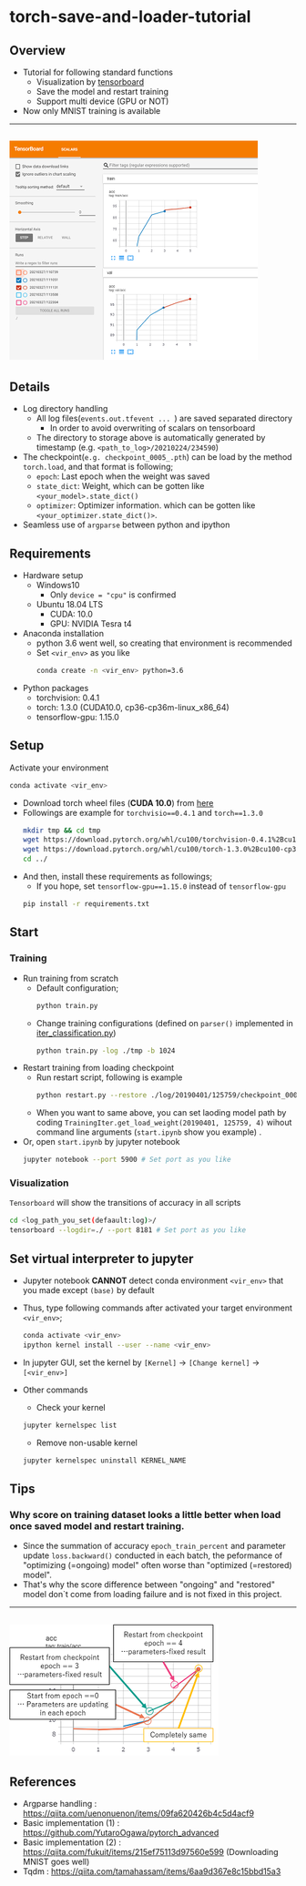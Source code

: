 # torch-save-and-loader-tutorial
## Overview
- Tutorial for following standard functions
    - Visualization by [tensorboard](https://www.tensorflow.org/tensorboard?hl=ja)
    - Save the model and restart training 
    - Support multi device (GPU or NOT)
- Now only MNIST training is available

---
![Visuzlization of training suspension and restart](/readme-doc/tensorboard_img_50p.png)
---

## Details
- Log directory handling
    - All log files(`events.out.tfevent ... `) are saved separated directory
        - In order to avoid overwriting of scalars on tensorboard
    - The directory to storage above is automatically generated by timestamp (e.g. `<path_to_log>/20210224/234590`)
- The checkpoint(`e.g. checkpoint_0005_.pth`) can be load by the method `torch.load`, and that format is following;
    - `epoch`: Last epoch when the weight was saved
    - `state_dict`: Weight, which can be gotten like `<your_model>.state_dict()`
    - `optimizer`: Optimizer information. which can be gotten like `<your_optimizer.state_dict()>`.
- Seamless use of `argparse` between python and ipython

## Requirements
- Hardware setup
    - Windows10
        - Only `device = "cpu"` is confirmed 
    - Ubuntu 18.04 LTS
        - CUDA: 10.0
        - GPU: NVIDIA Tesra t4
- Anaconda installation
    - python 3.6 went well, so creating that environment is recommended
    - Set `<vir_env>` as you like
        ```bash
        conda create -n <vir_env> python=3.6
        ```
- Python packages
    - torchvision: 0.4.1
    - torch: 1.3.0 (CUDA10.0, cp36-cp36m-linux_x86_64)
    - tensorflow-gpu: 1.15.0
    
## Setup
Activate your environment
```bash
conda activate <vir_env>
```
- Download torch wheel files (**CUDA 10.0**) from [here](https://download.pytorch.org/whl/cu100/torch_stable.html)
- Followings are example for `torchvisio==0.4.1` and `torch==1.3.0`
    ```bash
    mkdir tmp && cd tmp
    wget https://download.pytorch.org/whl/cu100/torchvision-0.4.1%2Bcu100-cp36-cp36m-linux_x86_64.whl
    wget https://download.pytorch.org/whl/cu100/torch-1.3.0%2Bcu100-cp36-cp36m-linux_x86_64.whl
    cd ../
    ```
- And then, install these requirements as followings;
    - If you hope, set `tensorflow-gpu==1.15.0` instead of  `tensorflow-gpu`
    ```bash
    pip install -r requirements.txt
    ```
## Start
### Training
- Run training from scratch
    - Default configuration;
        ```bash
        python train.py
        ```
    -  Change training configurations (defined on `parser()` implemented in [iter_classification.py](src/iter_classification.py))
        ```bash
        python train.py -log ./tmp -b 1024  
        ```
- Restart training from loading checkpoint
    - Run restart script, following is example
        ```bash
        python restart.py --restore ./log/20190401/125759/checkpoint_0004_.pth
        ```
    - When you want to same above, you can set laoding model path by coding `TrainingIter.get_load_weight(20190401, 125759, 4)` wihout command line arguments (`start.ipynb` show you example) .
- Or, open `start.ipynb` by jupyter notebook
    ```bash
    jupyter notebook --port 5900 # Set port as you like
    ```

### Visualization
`Tensorboard` will show the transitions of accuracy in all scripts
```bash
cd <log_path_you_set(defaault:log)>/
tensorboard --logdir=./ --port 8181 # Set port as you like
```

## Set virtual interpreter to jupyter
- Jupyter notebook **CANNOT** detect conda environment `<vir_env>` that you made except `(base)` by default
- Thus, type following commands after activated your target environment `<vir_env>`;
    ```bash
    conda activate <vir_env>
    ipython kernel install --user --name <vir_env>
    ```
- In jupyter GUI, set the kernel by `[Kernel]` -> `[Change kernel]` -> `[<vir_env>]`

- Other commands
    - Check your kernel
    ```bash
    jupyter kernelspec list
    ```
    - Remove non-usable kernel
    ```bash
    jupyter kernelspec uninstall KERNEL_NAME
    ```

## Tips
### Why score on training dataset looks a little better when load once saved model and restart training.
- Since the summation of accuracy `epoch_train_percent` and parameter update `loss.backward()` conducted in each batch, the peformance of "optimizing (=ongoing) model" often worse than "optimized (=restored) model".
- That's why the score difference between "ongoing" and "restored" model don`t come from loading failure and is not fixed in this project.
---
![mismatch detail](/readme-doc/why_trainig_curve_mismatch_50p.png)
---
## References
- Argparse handling : https://qiita.com/uenonuenon/items/09fa620426b4c5d4acf9
- Basic implementation (1) : https://github.com/YutaroOgawa/pytorch_advanced
- Basic implementation (2) : https://qiita.com/fukuit/items/215ef75113d97560e599 (Downloading MNIST goes well)
- Tqdm : https://qiita.com/tamahassam/items/6aa9d367e8c15bbd15a3